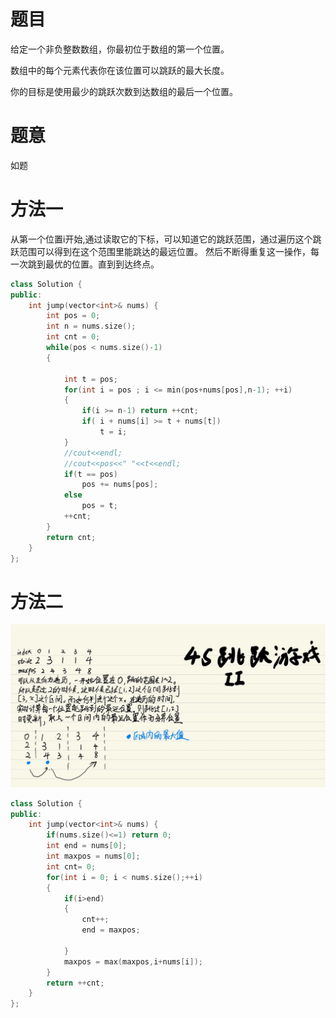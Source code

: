 # 题目
给定一个非负整数数组，你最初位于数组的第一个位置。

数组中的每个元素代表你在该位置可以跳跃的最大长度。

你的目标是使用最少的跳跃次数到达数组的最后一个位置。
# 题意
如题

# 方法一
从第一个位置i开始,通过读取它的下标，可以知道它的跳跃范围，通过遍历这个跳跃范围可以得到在这个范围里能跳达的最远位置。
然后不断得重复这一操作，每一次跳到最优的位置。直到到达终点。
```cpp
class Solution {
public:
    int jump(vector<int>& nums) {
        int pos = 0;
        int n = nums.size();
        int cnt = 0;
        while(pos < nums.size()-1)
        {
            
            int t = pos;
            for(int i = pos ; i <= min(pos+nums[pos],n-1); ++i)
            {
                if(i >= n-1) return ++cnt;
                if( i + nums[i] >= t + nums[t])
                    t = i;
            }
            //cout<<endl;
            //cout<<pos<<" "<<t<<endl;
            if(t == pos)
                pos += nums[pos];
            else
                pos = t;
            ++cnt;
        }
        return cnt;
    }
};
```

# 方法二
![](跳跃游戏&#32;II.jpg)
```cpp
class Solution {
public:
    int jump(vector<int>& nums) {
        if(nums.size()<=1) return 0;
        int end = nums[0];
        int maxpos = nums[0];
        int cnt= 0;
        for(int i = 0; i < nums.size();++i)
        {
            if(i>end)
            {
                cnt++;
                end = maxpos;
                
            }
            maxpos = max(maxpos,i+nums[i]);
        }
        return ++cnt;
    }
};
```


